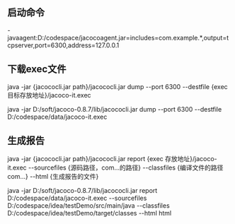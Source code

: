 ## 启动命令
-javaagent:D:/codespace/jacocoagent.jar=includes=com.example.*,output=tcpserver,port=6300,address=127.0.0.1

## 下载exec文件
java -jar {jacococli.jar path}/jacococli.jar dump  --port 6300 --destfile {exec目标存放地址}/jacoco-it.exec

java -jar D:/soft/jacoco-0.8.7/lib/jacococli.jar dump  --port 6300 --destfile D:/codespace/data/jacoco-it.exec

## 生成报告

java -jar {jacococli.jar path}/jacococli.jar report {exec 存放地址}/jacoco-it.exec  --sourcefiles {源码路径，com...的路径}  --classfiles {编译文件的路径 com...} --html
{生成报告的文件}

java -jar D:/soft/jacoco-0.8.7/lib/jacococli.jar report D:/codespace/data/jacoco-it.exec  --sourcefiles D:/codespace/idea/testDemo/src/main/java  --classfiles D:/codespace/idea/testDemo/target/classes --html html

